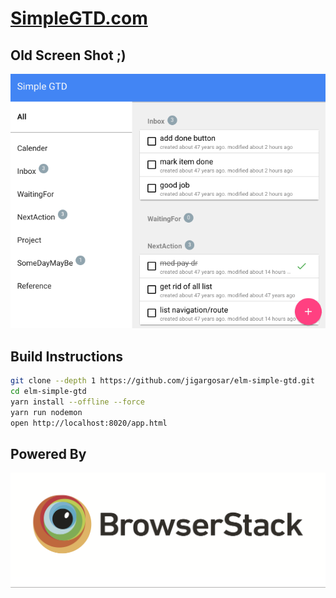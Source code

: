 <!--
[![Build Status](https://travis-ci.org/jigargosar/elm-simple-gtd.svg?branch=master)](https://travis-ci.org/jigargosar/elm-simple-gtd)
-->
# **[SimpleGTD.com](https://simplegtd.com/)**

## Old Screen Shot ;)

![Alt Demo](github-assets/demo.gif)


## Build Instructions

```bash
git clone --depth 1 https://github.com/jigargosar/elm-simple-gtd.git
cd elm-simple-gtd
yarn install --offline --force 
yarn run nodemon
open http://localhost:8020/app.html
```
## Powered By

![BrowserStack](github-assets/browser-stack-logo.png)
